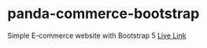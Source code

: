 # panda-commerce-bootstrap
Simple E-commerce website with Bootstrap 5
<a href="https://developer-suhag.github.io/panda-commerce-bootstrap/"  target="_blank">Live Link</a>
